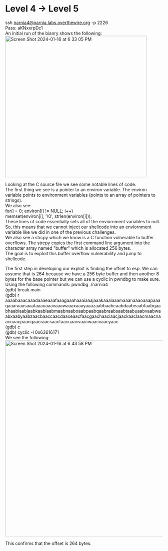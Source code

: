 # Level 4 -> Level 5  
ssh narnia4@narnia.labs.overthewire.org -p 2226  
Pass: aKNxxrpDc1  
An initial run of the bianry shows the following:  
<img width="452" alt="Screen Shot 2024-01-16 at 6 33 05 PM" src="https://github.com/tylerdionne/OverTheWire-Narnia-Write-ups/assets/143131384/f775fc2b-ef51-42a6-b0ea-f3f1c488e86c">

Looking at the C source file we see some notable lines of code.  
The first thing we see is a pointer to an environ variable. The environ variable points to environment variables (points to an array of pointers to strings).  
We also see:  
for(i = 0; environ[i] != NULL; i++)  
        memset(environ[i], '\0', strlen(environ[i]));  
These lines of code essentially sets all of the enviornment variables to null. So, this means that we cannot inject our shellcode into an enviornment variable like we did in one of the previous challenges.  
We also see a strcpy which we know is a C function vulnerable to buffer overflows. 
The strcpy copies the first command line argument into the character array named "buffer" which is allocated 256 bytes.   
The goal is to exploit this buffer overflow vulnerability and jump to shellcode. 

The first step in developing our exploit is finding the offset to esp. 
We can assume that is 264 because we have a 256 byte buffer and then another 8 bytes for the base pointer but we can use a cyclic in pwndbg to make sure.  
Using the following commands:
pwndbg ./narnia4  
(gdb) break main   
(gdb) r aaaabaaacaaadaaaeaaafaaagaaahaaaiaaajaaakaaalaaamaaanaaaoaaapaaaqaaaraaasaaataaauaaavaaawaaaxaaayaaazaabbaabcaabdaabeaabfaabgaabhaabiaabjaabkaablaabmaabnaaboaabpaabqaabraabsaabtaabuaabvaabwaabxaabyaabzaacbaaccaacdaaceaacfaacgaachaaciaacjaackaaclaacmaacnaacoaacpaacqaacraacsaactaacuaacvaacwaacxaacyaac  
(gdb) c  
(gdb) cyclic -l 0x63616171  
We see the following:  
<img width="627" alt="Screen Shot 2024-01-16 at 6 43 58 PM" src="https://github.com/tylerdionne/OverTheWire-Narnia-Write-ups/assets/143131384/1d155c52-87c2-48e3-945b-2d0aa36717d2">  

This confirms that the offset is 264 bytes.  



